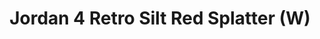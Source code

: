 ---
layout: post
title: "Jordan 4 Retro Silt Red Splatter (W)"
img: "https://stockx.imgix.net/Air-Jordan-4-Retro-Silt-Red-W-Product.jpg?fit=fill&bg=FFFFFF&w=300&h=214&auto=format,compress&trim=color&q=90&dpr=2&updated_at=1551111757"
release: "# of Sales: 412 "
new: "False"
url: "air-jordan-4-retro-silt-red-w"
sec0: "Similar Shoes"
name00: "adidas Top Ten Star Wars Luke Skywalker" 
url00: "adidas-top-ten-luke-skywalker"
img00: "Adidas-Top-Ten-Luke-Skywalker.png"
name01: "Vans Sk8-Hi Supreme Red Checker Logo" 
url01: "vans-sk8-hi-supreme-red-checker-logo"
img01: "Vans-Sk8-Hi-Supreme-Red-Checker-Logo.png"
name02: "Jordan 4 Retro Green Glow" 
url02: "jordan-4-retro-green-glow"
img02: "Air-Jordan-4-Retro-Green-Glow-Product.jpg"
name03: "Vans Sk8-Hi Supreme Black Checker Logo" 
url03: "vans-sk8-hi-supreme-black-checker-logo"
img03: "Vans-Sk8-Hi-Supreme-Black-Checker-Logo.png"
name04: "Vans Sk8-Hi Toy Story Buzz Lightyear" 
url04: "vans-sk8-hi-toy-story-buzz-lightyear"
img04: "Vans-Sk8-Hi-Toy-Story-Buzz-Lightyear.png"

sec2: "Higher Tops"
name20: "Sneaker Madness Jordan 4 Retro Cavs" 
url20: "sneaker-madness-air-jordan-4-retro-cavs"
img20: "SM-Air-Jordan-4-Retro-Cavs.jpg"
name21: "Nike Dunk SB High Spot Gasparilla" 
url21: "nike-dunk-sb-high-spot-gasparilla"
img21: "Nike-Dunk-SB-High-Spot-Gasparilla.jpg"
name22: "Nike Dunk SB High Petoskey Premier" 
url22: "nike-dunk-sb-high-petoskey-premier"
img22: "Nike-Dunk-SB-High-Petosky-Premier.jpg"
name23: "Nike Dunk SB High Tie Dye Black" 
url23: "nike-dunk-sb-high-tie-dye-black"
img23: "Nike-Dunk-SB-High-Tie-Dye-Black.jpg"
name24: "Jordan 1 Anodized Black" 
url24: "air-jordan-1-anodized-black"
img24: "Air-Jordan-1-Anodized-Black.png"

sec3: "Lower Tops"
name30: "Air Max 1 Ultra Wolf Grey" 
url30: "nike-air-max-1-ultra-wolf-grey"
img30: "Nike-Air-Max-1-Ultra-Wolf-Grey.png"
name31: "Air Max 1 Atmos Animal Camo (W)" 
url31: "air-max-1-atmos-animal-camo-w"
img31: "Nike-Air-Max-1-Atmos-Animal-Camo.jpg"
name32: "Nike SB Stefan Janoski Max Marty McFly" 
url32: "nike-sb-stefan-janoski-max-marty-mcfly"
img32: "Nike-SB-Stefan-Janoski-Max-Marty-McFly.jpg"
name33: "adidas Elastic Slip On Pharrell EQT Blue" 
url33: "adidas-elastic-slip-on-pharrell-eqt-blue"
img33: "Adidas-Elastic-Slip-On-Pharrell-EQT-Blue.jpg"
name34: "adidas Superstar Boost Noble Metal" 
url34: "adidas-superstar-boost-noble-metal"
img34: "Adidas-Superstar-Boost-Noble-Metal.png"

sec4: "More Red"
name40: "Vans Sk8-Hi Supreme Red Checker Logo" 
url40: "vans-sk8-hi-supreme-red-checker-logo"
img40: "Vans-Sk8-Hi-Supreme-Red-Checker-Logo.png"
name41: "adidas Top Ten Star Wars Luke Skywalker" 
url41: "adidas-top-ten-luke-skywalker"
img41: "Adidas-Top-Ten-Luke-Skywalker.png"
name42: "Nike SB Blazer Geoff McFetridge" 
url42: "nike-sb-blazer-geoff-mcfetridge"
img42: "Nike-Blazer-SB-Geoff-McFetridge.jpg"
name43: "Nike SB Blazer Paul Brown" 
url43: "nike-sb-blazer-paul-brown"
img43: "Nike-Blazer-SB-Paul-Brown.jpg"
name44: "Jordan 1 Retro Levi's (W/ No Pants and T-Shirt)" 
url44: "jordan-1-retro-levi-s"
img44: "Air-Jordan-1-Retro-Levis-Pack.jpg"

sec5: "More Blue"
name50: "Kobe 11 Elite Low BHM (2016)" 
url50: "kobe-11-elite-low-bhm-2016"
img50: "Nike-Kobe-11-BHM-2016.jpg"
name51: "adidas NMD XR1 Footlocker Europe Bluebird" 
url51: "adidas-nmd-xr1-footlocker-europe-bluebird"
img51: "Adidas-NMD-XR1-Footlocker-Europe-Bluebird.png"
name52: "Kobe A.D. Midnight Navy" 
url52: "nike-kobe-a-d-midnight-navy"
img52: "Nike-Kobe-A-D-Midnight-Navy.png"
name53: "UA Curry 1 Low Panthers" 
url53: "ua-curry-1-low-panthers"
img53: "Under-Armour-Curry-One-Low-Panthers.jpg"
name54: "Nike Dunk SB Mid Photo Blue Ripstop" 
url54: "nike-dunk-sb-mid-photo-blue-ripstop"
img54: "Nike-Dunk-SB-Mid-Photo-Blue-Ripstop.jpg"

sec1: "Matching Streetwear"
name10: "Supreme Independent Nylon Anorak Black" 
url10: "supreme-independent-nylon-anorak-black"
img10: "products/streetwear/Supreme-Independent-Nylon-Anorak-Black.jpg"
name11: "Supreme Illegal Business Hooded Sweatshirt Black" 
url11: "supreme-illegal-business-hooded-sweatshirt-black"
img11: "products/streetwear/Supreme-Illegal-Business-Hooded-Sweatshirt-Black.jpg"
name12: "Supreme Debossed Logo Corduroy Jacket Black" 
url12: "supreme-debossed-logo-corduroy-jacket-black"
img12: "products/streetwear/Supreme-Debossed-Logo-Corduroy-Jacket-Black.jpg"
name13: "Supreme Cheetah Pile Zip Up Shirt Black" 
url13: "supreme-cheetah-pile-zip-up-shirt-black"
img13: "products/streetwear/Supreme-Cheetah-Pile-Zip-Up-Shirt-Black.jpg"
name14: "Supreme Faux Fur Repeater Bomber Brown" 
url14: "supreme-faux-fur-repeater-bomber-brown"
img14: "products/streetwear/Supreme-Faux-Fur-Repeater-Bomber-Brown.jpg"

---